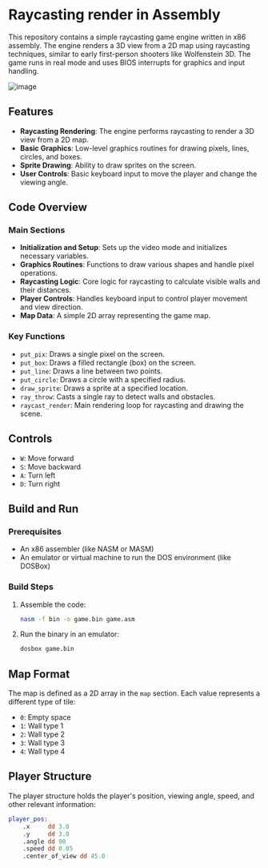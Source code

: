 # Raycasting render in Assembly

This repository contains a simple raycasting game engine written in x86 assembly. The engine renders a 3D view from a 2D map using raycasting techniques, similar to early first-person shooters like Wolfenstein 3D. The game runs in real mode and uses BIOS interrupts for graphics and input handling.

![image](https://github.com/asmcodersource/ASMRaycast/assets/126491635/8ee6fbc5-930f-4585-be31-6472d93933db)


## Features

- **Raycasting Rendering**: The engine performs raycasting to render a 3D view from a 2D map.
- **Basic Graphics**: Low-level graphics routines for drawing pixels, lines, circles, and boxes.
- **Sprite Drawing**: Ability to draw sprites on the screen.
- **User Controls**: Basic keyboard input to move the player and change the viewing angle.

## Code Overview

### Main Sections

- **Initialization and Setup**: Sets up the video mode and initializes necessary variables.
- **Graphics Routines**: Functions to draw various shapes and handle pixel operations.
- **Raycasting Logic**: Core logic for raycasting to calculate visible walls and their distances.
- **Player Controls**: Handles keyboard input to control player movement and view direction.
- **Map Data**: A simple 2D array representing the game map.

### Key Functions

- `put_pix`: Draws a single pixel on the screen.
- `put_box`: Draws a filled rectangle (box) on the screen.
- `put_line`: Draws a line between two points.
- `put_circle`: Draws a circle with a specified radius.
- `draw_sprite`: Draws a sprite at a specified location.
- `ray_throw`: Casts a single ray to detect walls and obstacles.
- `raycast_render`: Main rendering loop for raycasting and drawing the scene.

## Controls

- `W`: Move forward
- `S`: Move backward
- `A`: Turn left
- `D`: Turn right

## Build and Run

### Prerequisites

- An x86 assembler (like NASM or MASM)
- An emulator or virtual machine to run the DOS environment (like DOSBox)

### Build Steps

1. Assemble the code:
    ```sh
    nasm -f bin -o game.bin game.asm
    ```

2. Run the binary in an emulator:
    ```sh
    dosbox game.bin
    ```

## Map Format

The map is defined as a 2D array in the `map` section. Each value represents a different type of tile:
- `0`: Empty space
- `1`: Wall type 1
- `2`: Wall type 2
- `3`: Wall type 3
- `4`: Wall type 4

## Player Structure

The player structure holds the player's position, viewing angle, speed, and other relevant information:
```asm
player_pos:
    .x     dd 3.0
    .y     dd 3.0    
    .angle dd 90
    .speed dd 0.05  
    .center_of_view dd 45.0
